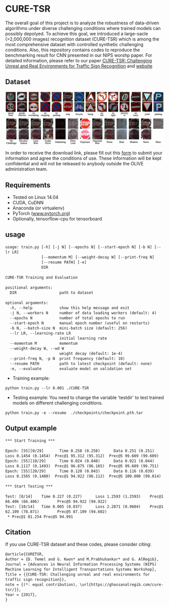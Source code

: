 # CURE-TSR

The overall goal of this project is to analyze the robustness of data-driven algorithms under diverse challenging conditions where trained models can possibly depolyed. To achieve this goal, we introduced a large-sacle (>2,000,000 images) recognition dataset (CURE-TSR) which is among the most comprehensive dataset with controlled synthetic challenging conditions. Also, this repository contains codes to reproduce the benchmarking result for CNN presented in our NIPS worshp paper. For detailed information, please refer to our paper [CURE-TSR: Challenging Unreal and Real Environments for Traffic Sign Recognition](https://arxiv.org/abs/1712.02463) and [website](https://ghassanalregib.com/cure-tsr)

## Dataset
<p align="center">
<img src="./figs/signtype.png">
<img src="./figs/challtype.png">
</p> 


In order to receive  the download link, please fill out this [form](https://docs.google.com/forms/d/e/1FAIpQLSfjG211OENp4_QKFh86wLtFh-sa4HwkKq4hoWcAVKXN2QyICw/viewform) to submit your information and agree the conditions of use. These information will be kept confidential and will not be released to anybody outside the OLIVE administration team.


## Requirements
- Tested on Linux 14.04
- CUDA, CuDNN
- Anaconda (or virtualenv)
- PyTorch (www.pytorch.org)
- Optionally, tensorflow-cpu for tensorboard


## usage

```
usage: train.py [-h] [-j N] [--epochs N] [--start-epoch N] [-b N] [--lr LR]
                [--momentum M] [--weight-decay W] [--print-freq N]
                [--resume PATH] [-e]
                DIR

CURE-TSR Training and Evaluation

positional arguments:
  DIR                   path to dataset

optional arguments:
  -h, --help            show this help message and exit
  -j N, --workers N     number of data loading workers (default: 4)
  --epochs N            number of total epochs to run
  --start-epoch N       manual epoch number (useful on restarts)
  -b N, --batch-size N  mini-batch size (default: 256)
  --lr LR, --learning-rate LR
                        initial learning rate
  --momentum M          momentum
  --weight-decay W, --wd W
                        weight decay (default: 1e-4)
  --print-freq N, -p N  print frequency (default: 10)
  --resume PATH         path to latest checkpoint (default: none)
  -e, --evaluate        evaluate model on validation set
```

- Training example:
```
python train.py --lr 0.001 ./CURE-TSR
```
- Testing example: You need to change the variable 'testdir' to test trained models on different challenging conditions. 

```
python train.py -e --resume  ./checkpoints/checkpoint.pth.tar
```

## Output example

```
*** Start Training *** 

Epoch: [55][0/29]       Time 0.258 (0.258)      Data 0.251 (0.251)      Loss 0.1454 (0.1454)  Prec@1 95.312 (95.312)  Prec@5 99.609 (99.609)
Epoch: [55][10/29]      Time 0.024 (0.048)      Data 0.021 (0.044)      Loss 0.1117 (0.1493)  Prec@1 96.875 (96.165)  Prec@5 99.609 (99.751)
Epoch: [55][20/29]      Time 0.120 (0.043)      Data 0.116 (0.039)      Loss 0.1565 (0.1480)  Prec@1 94.922 (96.112)  Prec@5 100.000 (99.814)

*** Start Testing *** 

Test: [0/14]    Time 0.227 (0.227)      Loss 1.2593 (1.2593)    Prec@1 66.406 (66.406)        Prec@5 94.922 (94.922)
Test: [10/14]   Time 0.005 (0.037)      Loss 2.2871 (0.9604)    Prec@1 62.109 (78.871)        Prec@5 87.109 (94.602)
 * Prec@1 81.254 Prec@5 94.991
```

## Citation

If you use CURE-TSR dataset and these codes, please consider citing:

```
@article{CURETSR,
Author = {D. Temel and G. Kwon* and M.Prabhuhankar* and G. AlRegib},
Journal = {Advances in Neural Information Processing Systems (NIPS) Machine Learning for Intelligent Transportations Systems Workshop},
Title = {{CURE-TSR: Challenging unreal and real environments for traffic sign recognition}},
note = {(*: equal contribution), \url{https://ghassanalregib.com/cure-tsr/}},
Year = {2017},
}
```
